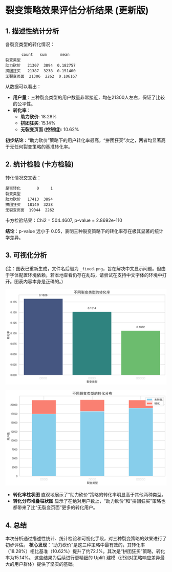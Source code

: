 # 裂变策略效果评估分析结果 (更新版)

## 1. 描述性统计分析

各裂变类型的转化情况：
```
       count   sum      mean
裂变类型                        
助力砍价   21307  3894  0.182757
拼团狂买   21387  3238  0.151400
无裂变页面  21306  2262  0.106167
```

从数据可以看出：
- **用户量**：三种裂变类型的用户数量非常接近，均在21300人左右，保证了比较的公平性。
- **转化率**：
  - **助力砍价**: 18.28%
  - **拼团狂买**: 15.14%
  - **无裂变页面 (控制组)**: 10.62%

**初步结论**：“助力砍价”策略下的用户转化率最高，“拼团狂买”次之，两者均显著高于无任何裂变策略的基准转化率。

## 2. 统计检验 (卡方检验)

转化情况交叉表：
```
是否转化       0     1
裂变类型              
助力砍价   17413  3894
拼团狂买   18149  3238
无裂变页面  19044  2262
```

卡方检验结果：Chi2 = 504.4607, p-value = 2.8692e-110

**结论**：p-value 远小于 0.05，表明三种裂变策略下的转化率存在极其显著的统计学差异。

## 3. 可视化分析

(注：图表已重新生成，文件名后缀为 `_fixed.png`，旨在解决中文显示问题。但由于字体配置环境依赖，若本地查看仍存在乱码，请尝试在支持中文字体的环境中打开。图表内容本身是正确的。)

![不同裂变类型的转化率](conversion_rate_fixed.png)

![不同裂变类型的转化分布](conversion_distribution_fixed.png)

- **转化率柱状图** 直观地展示了“助力砍价”策略的转化率明显高于其他两种类型。
- **转化分布堆叠柱状图** 显示了在绝对用户数上，“助力砍价”和“拼团狂买”策略也都带来了比“无裂变页面”更多的转化用户。

## 4. 总结

本次分析通过描述性统计、统计检验和可视化手段，对三种裂变策略的效果进行了初步评估。
**核心发现**：“助力砍价”是这三种策略中最有效的，其转化率（18.28%）相比基准（10.62%）提升了约72.1%。其次是“拼团狂买”策略，转化率为15.14%。
这些结果为后续进行更精细的 Uplift 建模（识别对策略响应差异最大的用户群体）提供了坚实的基础。